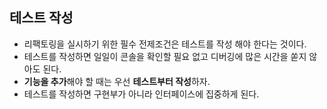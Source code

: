## 테스트 작성

- 리팩토링을 실시하기 위한 필수 전제조건은 테스트를 작성 해야 한다는 것이다.
- 테스트를 작성하면 일일이 콘솔을 확인할 필요 없고 디버깅에 많은 시간을 쏟지 않아도 된다.
- **기능을 추가**해야 할 때는 우선 **테스트부터 작성**하자. 
- 테스트를 작성하면 구현부가 아니라 인터페이스에 집중하게 된다. 
